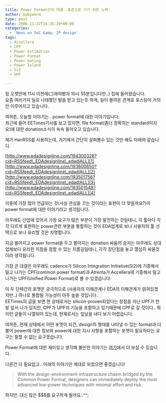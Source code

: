 ```yaml
---
title: Power Format간의 대결..표준으로 가기 위한 노력
author: babyworm
type: post
date: 2006-11-22T14:35:39+00:00
categories:
  - 'News on SoC &amp; IP design'
tags:
  - Accellera
  - CPF
  - Power Estimation
  - Power Format
  - Power Gating
  - Power Island
  - Si2
  - UPF

---
```

참 오랫만에 11시 이전에(그래야봤자 10시 55분입니다만..) 집에 들어왔습니다.  
요즘 여러가지 일로 나태했던 벌을 받고 있는듯 하게, 일이 몰려온 관계로 포스팅이 거의 안 이루어지고 있습니다.

여하튼, 오늘할 이야기는.. power format에 대한 이야기입니다.  
최근에 들어 EETimes기사를 보고 있자면, file format(좀더 정확히는 standard이지요)에 대한 donation소식이 속속 들어오고 있습니다. 

제가 HanRSS를 사용하는데, 거기에서 간단히 살펴볼수 있는 것만 해도 아래와 같습니다. 

[http://www.edadesignline.com/194300328?cid=RSSfeed\_EDAdesignline\_edadlALL][1]  
[http://www.edadesignline.com/193600650?cid=RSSfeed\_EDAdesignline\_edadlALL][2]  
[http://www.edadesignline.com/193501756?cid=RSSfeed\_EDAdesignline\_edadlALL][3]  
[http://www.edadesignline.com/193501548?cid=RSSfeed\_EDAdesignline\_edadlALL][4]

이중에 가장 많이 언급되는 것(사실 관심을 끄는 것이라는 표현이 더 맞을까요?)이 power format에 대한 이야기라고 생각됩니다. 

아무래도 산업에 있어서 가장 요구가 많은 부분이 가장 발전하는 것일테니, 각 툴마다 각각 다르게 표현하는 power관련 부분을 통합하는 것이 EDA업계로 보나 사용자의 툴 선택으로 보나 유리할 것은 자명합니다. 

지금 벌어지고 power format을 두고 벌어지는 donation 싸움의 승자는 아무래도 상대 업체보다 유리한 지점을 점할 수 있는 지름길일테니, 각각 장단점을 놓고 열심히 싸울것이라 생각됩니다. 

가장 큰 대결은 아무래도 cadence가 Silicon Integration Initiative(Si2)에 기증해서 밀고 나가는 CPF(common power format)과 Atrenta가 Accellera에 기증해서 밀고 나가는 UPF(Unified Power Format)로 볼 수 있겠습니다. 

이 두 단체간의 포맷은 궁극적으로 (사용자의 이해관계나 EDA의 이해관계가 얽혀있겠지만..) 하나로 통합될 가능성이 아주 높을 것입니다.  
EETimes의 글을 보면 현 상태로서는 silicon-proven되었다는 장점을 지닌 UPF가 한발 앞서 나가 있지만, CPF가 UPF의 기능을 포함하고 있기때문에 CPF로 갈 것이다.. 뭐 이런 글들이 나열되어 있는데, 현재로서는 앞날을 내다 보기 어렵습니다. 

여하튼, 현재 상태에서 어떤 포맷이 되건, design의 형태를 나타낼 수 있는 format과 더불어 power에 대한 정보와 power에 대한 지시 사항을 포함하는 포맷이 필요하다는 요구는 필할 수 없는 요구겠습니다. 

Power Format에 대한 재미있고 생각해 볼만한 이야기는 <A href="http://www.eetimes.com/news/design/showArticle.jhtml;?articleID=193600111" target=_blank>여기</A>에서 더 보실 수 있습니다. 

다른건 다 필요없고.. 아래의 이야기만 제대로 되었으면 좋겠습니다!

> With the design-environment-infrastructure chasm bridged by the Common Power Format, designers can immediately deploy the most advanced low-power techniques with minimal effort and risk.  
> </BLOCKQUOTE>하지만. 대신 많은 $$$를 요구하게 될까요..^^;

 [1]: http://www.edadesignline.com/194300328?cid=RSSfeed_EDAdesignline_edadlALL
 [2]: http://www.edadesignline.com/193600650?cid=RSSfeed_EDAdesignline_edadlALL
 [3]: http://www.edadesignline.com/193501756?cid=RSSfeed_EDAdesignline_edadlALL
 [4]: http://www.edadesignline.com/193501548?cid=RSSfeed_EDAdesignline_edadlALL